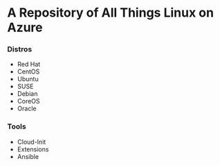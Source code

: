 # A Repository of All Things Linux on Azure

### Distros
* Red Hat
* CentOS
* Ubuntu
* SUSE
* Debian
* CoreOS
* Oracle

### Tools
* Cloud-Init
* Extensions
* Ansible
